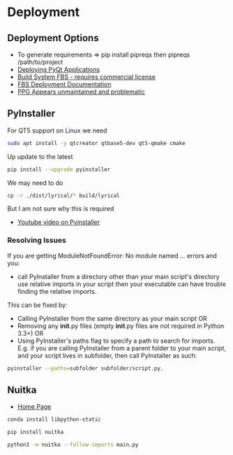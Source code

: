# Deployment 

## Deployment Options
- To generate requirements => pip install pipreqs then pipreqs /path/to/project
- [Deploying PyQt Applications](https://wiki.python.org/moin/PyQt/Deploying_PyQt_Applications)
- [Build System FBS - requires commercial license](https://build-system.fman.io/pyqt5-tutorial)
- [FBS Deployment Documentation](https://build-system.fman.io/manual/)
- [PPG Appears unmaintained and problematic](https://github.com/runesc/PPG)

## PyInstaller

For QT5 support on Linux we need

```sh
sudo apt install -y qtcreator qtbase5-dev qt5-qmake cmake
```

Up update to the latest

```sh
pip install --upgrade pyinstaller
```

We may need to do

```sh
cp -r ./dist/lyrical/* build/lyrical
```

But I am not sure why this is required

- [Youtube video on Pyinstaller](https://www.youtube.com/watch?v=gI_WXyY-PrA)


### Resolving Issues

If you are getting ModuleNotFoundError: No module named ... errors and you:
- call PyInstaller from a directory other than your main script's directory use relative imports in your script then your executable can have trouble finding the relative imports.

This can be fixed by:

- Calling PyInstaller from the same directory as your main script OR 
- Removing any __init__.py files (empty __init__.py files are not required in Python 3.3+) OR
- Using PyInstaller's paths flag to specify a path to search for imports. E.g. if you are calling PyInstaller from a parent folder to your main script, and your script lives in subfolder, then call PyInstaller as such:

```sh
pyinstaller --paths=subfolder subfolder/script.py.
```

## Nuitka

- [Home Page](https://www.nuitka.net/)

```sh
conda install libpython-static
```

```sh
pip install nuitka
```


```sh
python3 -m nuitka --follow-imports main.py
```
